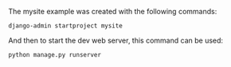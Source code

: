 The mysite example was created with the following commands:

```
django-admin startproject mysite
```

And then to start the dev web server, this command can be used: 

```
python manage.py runserver
```